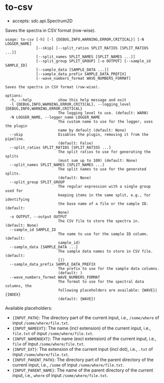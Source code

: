 # to-csv

* accepts: sdc.api.Spectrum2D

Saves the spectra in CSV format (row-wise).

```
usage: to-csv [-h] [-l {DEBUG,INFO,WARNING,ERROR,CRITICAL}] [-N LOGGER_NAME]
              [--skip] [--split_ratios SPLIT_RATIOS [SPLIT_RATIOS ...]]
              [--split_names SPLIT_NAMES [SPLIT_NAMES ...]]
              [--split_group SPLIT_GROUP] [-o OUTPUT] [--sample_id SAMPLE_ID]
              [--sample_data [SAMPLE_DATA ...]]
              [--sample_data_prefix SAMPLE_DATA_PREFIX]
              [--wave_numbers_format WAVE_NUMBERS_FORMAT]

Saves the spectra in CSV format (row-wise).

options:
  -h, --help            show this help message and exit
  -l {DEBUG,INFO,WARNING,ERROR,CRITICAL}, --logging_level {DEBUG,INFO,WARNING,ERROR,CRITICAL}
                        The logging level to use. (default: WARN)
  -N LOGGER_NAME, --logger_name LOGGER_NAME
                        The custom name to use for the logger, uses the plugin
                        name by default (default: None)
  --skip                Disables the plugin, removing it from the pipeline.
                        (default: False)
  --split_ratios SPLIT_RATIOS [SPLIT_RATIOS ...]
                        The split ratios to use for generating the splits
                        (must sum up to 100) (default: None)
  --split_names SPLIT_NAMES [SPLIT_NAMES ...]
                        The split names to use for the generated splits.
                        (default: None)
  --split_group SPLIT_GROUP
                        The regular expression with a single group used for
                        keeping items in the same split, e.g., for identifying
                        the base name of a file or the sample ID. (default:
                        None)
  -o OUTPUT, --output OUTPUT
                        The CSV file to store the spectra in. (default: None)
  --sample_id SAMPLE_ID
                        The name to use for the sample ID column. (default:
                        sample_id)
  --sample_data [SAMPLE_DATA ...]
                        The sample data names to store in CSV file. (default:
                        [])
  --sample_data_prefix SAMPLE_DATA_PREFIX
                        The prefix to use for the sample data columns.
                        (default: )
  --wave_numbers_format WAVE_NUMBERS_FORMAT
                        The format to use for the spectral data columns, the
                        following placeholders are available: {WAVE}|{INDEX}
                        (default: {WAVE})
```

Available placeholders:

* `{INPUT_PATH}`: The directory part of the current input, i.e., `/some/where` of input `/some/where/file.txt`.
* `{INPUT_NAMEEXT}`: The name (incl extension) of the current input, i.e., `file.txt` of input `/some/where/file.txt`.
* `{INPUT_NAMENOEXT}`: The name (excl extension) of the current input, i.e., `file` of input `/some/where/file.txt`.
* `{INPUT_EXT}`: The extension of the current input (incl dot), i.e., `.txt` of input `/some/where/file.txt`.
* `{INPUT_PARENT_PATH}`: The directory part of the parent directory of the current input, i.e., `/some` of input `/some/where/file.txt`.
* `{INPUT_PARENT_NAME}`: The name of the parent directory of the current input, i.e., `where` of input `/some/where/file.txt`.
